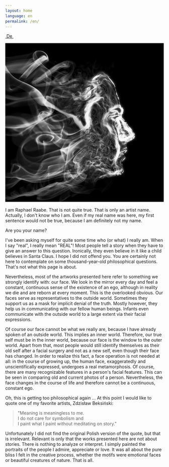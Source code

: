 ```yaml
---
layout: home
language: en
permalink: /en/
---
```


<a class="site-language-change" href="/">&nbsp;De&nbsp;</a>

![Maske](/img/profil.jpg#circularProfile)

I am Raphael Raabe. That is not quite true. That is only an artist name. Actually, I don't know who I am. Even if my real name was here, my first sentence would not be true, because I am definitely not my name.

Are you your name?

I've been asking myself for quite some time who (or what) I really am. When I say "real", I really mean "REAL"! Most people tell a story when they have to give an answer to this question. Ironically, they even believe in it like a child believes in Santa Claus. I hope I did not offend you. You are certainly not here to contemplate on some thousand-year-old philosophical questions. That's not what this page is about.

Nevertheless, most of the artworks presented here refer to something we strongly identify with: our face. We look in the mirror every day and feel a constant, continuous sense of the existence of an ego, although in reality we die and are reborn at every moment. This is the overlooked obvious. Our faces serve as representatives to the outside world. Sometimes they support us as a mask for implicit denial of the truth. Mostly however, they help us in communicating with our fellow human beings. Infants even communicate with the outside world to a large extent via their facial expressions.

Of course our face cannot be what we really are, because I have already spoken of an outside world. This implies an inner world. Therefore, our true self must be in the inner world, because our face is the window to the outer world. Apart from that, most people would still identify themselves as their old self after a facial surgery and not as a new self, even though their face has changed. In order to realize this fact, a face operation is not needed at all: in the course of growing up, the human face, exaggeratedly and unscientifically expressed, undergoes a real metamorphosis. Of course, there are many recognizable features in a person's facial features. This can be seen in comparing old and current photos of a person. Nevertheless, the face changes in the course of life and therefore cannot be a continuous, constant ego.

Oh, this is getting too philosophical again ... At this point I would like to quote one of my favorite artists, Zdzisław Beksiński:

> "Meaning is meaningless to me.  
> I do not care for symbolism and  
> I paint what I paint without meditating on story."

Unfortunately I did not find the original Polish version of the quote, but that is irrelevant. Relevant is only that the works presented here are not about stories. There is nothing to analyze or interpret. I simply painted the portraits of the people I admire, appreciate or love. It was all about the pure bliss I felt in the creative process, whether the motifs were emotional faces or beautiful creatures of nature. That is all.